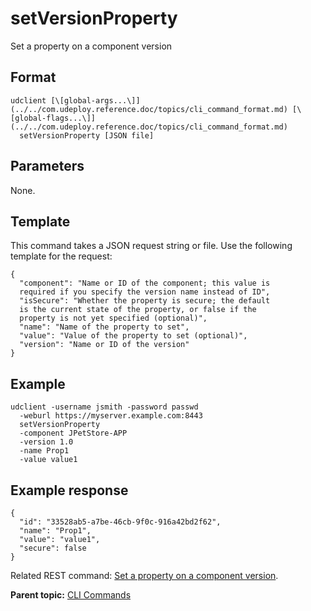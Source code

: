 # setVersionProperty

Set a property on a component version

## Format

```
udclient [\[global-args...\]](../../com.udeploy.reference.doc/topics/cli_command_format.md) [\[global-flags...\]](../../com.udeploy.reference.doc/topics/cli_command_format.md)
  setVersionProperty [JSON file]
```

## Parameters

None.

## Template

This command takes a JSON request string or file. Use the following template for the request:

```
{
  "component": "Name or ID of the component; this value is 
  required if you specify the version name instead of ID",
  "isSecure": "Whether the property is secure; the default 
  is the current state of the property, or false if the 
  property is not yet specified (optional)",
  "name": "Name of the property to set",
  "value": "Value of the property to set (optional)",
  "version": "Name or ID of the version"
}

```

## Example

```
udclient -username jsmith -password passwd 
  -weburl https://myserver.example.com:8443
  setVersionProperty
  -component JPetStore-APP
  -version 1.0
  -name Prop1
  -value value1
```

## Example response

```
{
  "id": "33528ab5-a7be-46cb-9f0c-916a42bd2f62",
  "name": "Prop1",
  "value": "value1",
  "secure": false
}
```

Related REST command: [Set a property on a component version](rest_cli_version_versionproperties_put.md).

**Parent topic:** [CLI Commands](../../com.udeploy.reference.doc/topics/cli_commands.md)


